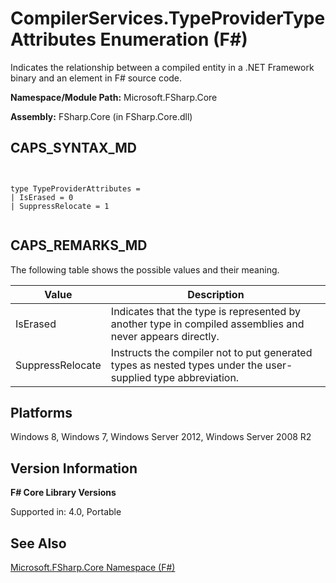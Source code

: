 # CompilerServices.TypeProviderTypeAttributes Enumeration (F#)

Indicates the relationship between a compiled entity in a .NET Framework binary and an element in F# source code.

**Namespace/Module Path:** Microsoft.FSharp.Core

**Assembly:** FSharp.Core (in FSharp.Core.dll)


## CAPS_SYNTAX_MD



```


type TypeProviderAttributes =
| IsErased = 0
| SuppressRelocate = 1


```



## CAPS_REMARKS_MD
The following table shows the possible values and their meaning.



|Value|Description|
|-----|-----------|
|IsErased|Indicates that the type is represented by another type in compiled assemblies and never appears directly.|
|SuppressRelocate|Instructs the compiler not to put generated types as nested types under the user-supplied type abbreviation.|

## Platforms
Windows 8, Windows 7, Windows Server 2012, Windows Server 2008 R2


## Version Information
**F# Core Library Versions**

Supported in: 4.0, Portable




## See Also
[Microsoft.FSharp.Core Namespace &#40;F&#35;&#41;](Microsoft.FSharp.Core+Namespace+%28F%23%29.md)

